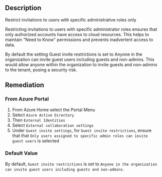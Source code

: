 ## Description

Restrict invitations to users with specific administrative roles only

Restricting invitations to users with specific administrator roles ensures that only authorized accounts have access to cloud resources. This helps to maintain "Need to Know" permissions and prevents inadvertent access to data.

By default the setting Guest invite restrictions is set to Anyone in the organization can invite guest users including guests and non-admins. This would allow anyone within the organization to invite guests and non-admins to the tenant, posing a security risk.

## Remediation

### From Azure Portal

1. From Azure Home select the Portal Menu
2. Select `Azure Active Directory`
3. Then `External Identities`
4. Select `External collaboration settings`
5. Under `Guest invite settings`, for `Guest invite restrictions`, ensure that that `Only users assigned to specific admin roles can invite guest users` is selected

### Default Value

By default, `Guest invite restrictions` is set to `Anyone in the organization can invite guest users including guests and non-admins`.